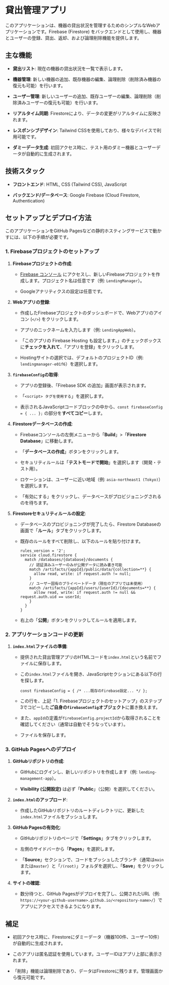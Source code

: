 # 貸出管理アプリ

このアプリケーションは、機器の貸出状況を管理するためのシンプルなWebアプリケーションです。Firebase (Firestore) をバックエンドとして使用し、機器とユーザーの登録、貸出、返却、および論理削除機能を提供します。

## 主な機能

* **貸出リスト**: 現在の機器の貸出状況を一覧で表示します。

* **機器管理**: 新しい機器の追加、既存機器の編集、論理削除（削除済み機器の復元も可能）を行います。

* **ユーザー管理**: 新しいユーザーの追加、既存ユーザーの編集、論理削除（削除済みユーザーの復元も可能）を行います。

* **リアルタイム同期**: Firestoreにより、データの変更がリアルタイムに反映されます。

* **レスポンシブデザイン**: Tailwind CSSを使用しており、様々なデバイスで利用可能です。

* **ダミーデータ生成**: 初回アクセス時に、テスト用のダミー機器とユーザーデータが自動的に生成されます。

## 技術スタック

* **フロントエンド**: HTML, CSS (Tailwind CSS), JavaScript

* **バックエンド/データベース**: Google Firebase (Cloud Firestore, Authentication)

## セットアップとデプロイ方法

このアプリケーションをGitHub Pagesなどの静的ホスティングサービスで動かすには、以下の手順が必要です。

### 1. Firebaseプロジェクトのセットアップ

1. **Firebaseプロジェクトの作成**:

   * [Firebase コンソール](https://console.firebase.google.com/) にアクセスし、新しいFirebaseプロジェクトを作成します。プロジェクト名は任意です（例: `LendingManager`）。

   * Googleアナリティクスの設定は任意です。

2. **Webアプリの登録**:

   * 作成したFirebaseプロジェクトのダッシュボードで、Webアプリのアイコン (`</>`) をクリックします。

   * アプリのニックネームを入力します（例: `LendingAppWeb`）。

   * 「このアプリの Firebase Hosting も設定します。」のチェックボックスに**チェックを入れて**、「アプリを登録」をクリックします。

   * Hostingサイトの選択では、デフォルトのプロジェクトID（例: `lendingmanager-e01f6`）を選択します。

3. **`firebaseConfig`の取得**:

   * アプリの登録後、「Firebase SDK の追加」画面が表示されます。

   * 「`<script> タグを使用する`」を選択します。

   * 表示されるJavaScriptコードブロックの中から、`const firebaseConfig = { ... };` の部分を**すべてコピー**します。

4. **Firestoreデータベースの作成**:

   * Firebaseコンソールの左側メニューから「**Build**」>「**Firestore Database**」に移動します。

   * 「**データベースの作成**」ボタンをクリックします。

   * セキュリティルールは「**テストモードで開始**」を選択します（開発・テスト用）。

   * ロケーションは、ユーザーに近い地域（例: `asia-northeast1 (Tokyo)`）を選択します。

   * 「有効にする」をクリックし、データベースがプロビジョニングされるのを待ちます。

5. **Firestoreセキュリティルールの設定**:

   * データベースのプロビジョニングが完了したら、Firestore Databaseの画面で「**ルール**」タブをクリックします。

   * 既存のルールをすべて削除し、以下のルールを貼り付けます。

     ```
     rules_version = '2';
     service cloud.firestore {
       match /databases/{database}/documents {
         // 認証済みユーザーのみが公開データに読み書き可能
         match /artifacts/{appId}/public/data/{collection=**} {
           allow read, write: if request.auth != null;
         }
         // ユーザー固有のプライベートデータ（現在のアプリでは未使用）
         match /artifacts/{appId}/users/{userId}/{documents=**} {
           allow read, write: if request.auth != null && request.auth.uid == userId;
         }
       }
     }
     ```

   * 右上の「**公開**」ボタンをクリックしてルールを適用します。

### 2. アプリケーションコードの更新

1. **`index.html`ファイルの準備**:

   * 提供された貸出管理アプリのHTMLコードを`index.html`という名前でファイルに保存します。

   * この`index.html`ファイルを開き、JavaScriptセクションにある以下の行を探します。

     ```
     const firebaseConfig = { /* ...既存のFirebase設定... */ };
     ```

   * この行を、上記「1. Firebaseプロジェクトのセットアップ」のステップ3でコピーした**ご自身の`firebaseConfig`オブジェクト**に置き換えます。

   * また、`appId`の定義が`firebaseConfig.projectId`から取得されることを確認してください（通常は自動でそうなっています）。

   * ファイルを保存します。

### 3. GitHub Pagesへのデプロイ

1. **GitHubリポジトリの作成**:

   * GitHubにログインし、新しいリポジトリを作成します（例: `lending-management-app`）。

   * **Visibility (公開設定)** は必ず「**Public**」（公開）を選択してください。

2. **`index.html`のアップロード**:

   * 作成したGitHubリポジトリのルートディレクトリに、更新した`index.html`ファイルをプッシュします。

3. **GitHub Pagesの有効化**:

   * GitHubリポジトリのページで「**Settings**」タブをクリックします。

   * 左側のサイドバーから「**Pages**」を選択します。

   * 「**Source**」セクションで、コードをプッシュしたブランチ（通常は`main`または`master`）と「`/(root)`」フォルダを選択し、「**Save**」をクリックします。

4. **サイトの確認**:

   * 数分待つと、GitHub Pagesがデプロイを完了し、公開されたURL（例: `https://<your-github-username>.github.io/<repository-name>/`）でアプリにアクセスできるようになります。

## 補足

* 初回アクセス時に、Firestoreにダミーデータ（機器100件、ユーザー10件）が自動的に生成されます。

* このアプリは匿名認証を使用しています。ユーザーIDはアプリ上部に表示されます。

* 「削除」機能は論理削除であり、データはFirestoreに残ります。管理画面から復元可能です。
